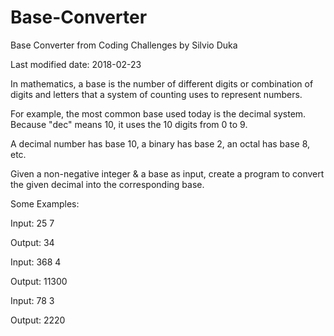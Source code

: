 # Base-Converter
Base Converter from Coding Challenges by Silvio Duka

Last modified date: 2018-02-23

In mathematics, a base is the number of different digits or combination of digits and letters that a system of counting uses to represent numbers. 

For example, the most common base used today is the decimal system. Because "dec" means 10, it uses the 10 digits from 0 to 9. 

A decimal number has base 10, a binary has base 2, an octal has base 8, etc. 

Given a non-negative integer & a base as input, create a program to convert the given decimal into the corresponding base. 

Some Examples: 

Input: 25 7 

Output: 34 

Input: 368 4 

Output: 11300 

Input: 78 3 

Output: 2220
